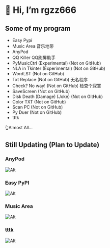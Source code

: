 # 👋 Hi, I’m rgzz666

## Some of my program
- Easy Pypi
- Music Area   音乐地带
- AnyPod
- QQ Killer   QQ刷屏助手
- PyMusicCtrl (Experimental) (Not on GitHub)
- NLA in Tkinter (Experimental) (Not on GitHub)
- WordLST (Not on GitHub)
- Txt Replace (Not on GitHub)   无名程序
- Check? No way! (Not on GitHub)   检查个寂寞
- SaveScreen (Not on GitHub)
- Disk Death (Damage) (Joke) (Not on GitHub)
- Color TXT (Not on GitHub)
- Scan PC (Not on GitHub)
- Py Duer (Not on GitHub)
- tttk

👆Almost All...

## Still Updating (Plan to Update)

### AnyPod
![Alt](https://repobeats.axiom.co/api/embed/7901cb3f833782cb3895c233df77a38536c7fb05.svg "Repobeats analytics image")

### Easy PyPI
![Alt](https://repobeats.axiom.co/api/embed/7e75da286620ad9b9d8831c23ac7d3d981a44a78.svg "Repobeats analytics image")

### Music Area
![Alt](https://repobeats.axiom.co/api/embed/34cd6716e716f4212cca115450da9805eeca20d1.svg "Repobeats analytics image")

### tttk
![Alt](https://repobeats.axiom.co/api/embed/8672024c86be918f2a848b60e340c00231f7234f.svg "Repobeats analytics image")

<!---
TotoWang-hhh/TotoWang-hhh is a ✨ special ✨ repository because its `README.md` (this file) appears on your GitHub profile.
You can click the Preview link to take a look at your changes.
--->
